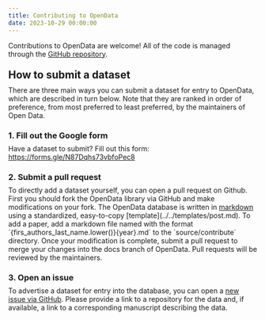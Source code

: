 ```yaml
---
title: Contributing to OpenData
date: 2023-10-29 00:00:00
---
```


Contributions to OpenData are welcome! All of the code is managed through the [GitHub repository](https://github.com/nimh-dsst/opendata).

<h2 style="margin: 1em 0em 0.5em 0em">How to submit a dataset</h2>
There are three main ways you can submit a dataset for entry to OpenData, which are described in turn below. Note that they are ranked in order of preference, from most preferred to least preferred, by the maintainers of Open Data.

<h3 style="margin: 1.33em 0em 0.5em 0em">1. Fill out the Google form</h3>
Have a dataset to submit? Fill out this form: <a href="https://forms.gle/N87Dqhs73vbfoPec8" target="_blank">https://forms.gle/N87Dqhs73vbfoPec8</a>

<h3 style="margin: 1.33em 0em 0.5em 0em">2. Submit a pull request</h3>
To directly add a dataset yourself, you can open a pull request on Github. First you should fork the OpenData library via GitHub and make modifications on your fork. The OpenData database is written in <a href="https://www.markdownguide.org/cheat-sheet/" target="_blank">markdown</a> using a standardized, easy-to-copy [template](../../templates/post.md). To add a paper, add a markdown file named with the format `{firs_authors_last_name.lower()}{year}.md` to the `source/contribute` directory.  Once your modification is complete, submit a pull request to merge your changes into the docs branch of OpenData. Pull requests will be reviewed by the maintainers.

<h3 style="margin: 1.33em 0em 0.5em 0em">3. Open an issue</h3>
To advertise a dataset for entry into the database, you can open a <a href="https://www.github.com/nimh-dsst/opendata/issues/new" target="_blank">new issue via GitHub</a>. Please provide a link to a repository for the data and, if available, a link to a corresponding manuscript describing the data.
